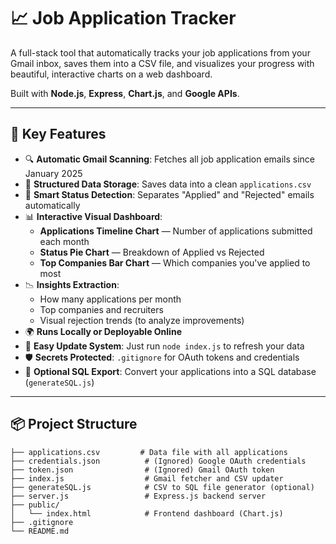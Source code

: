 # 📈 Job Application Tracker

A full-stack tool that automatically tracks your job applications from your Gmail inbox, saves them into a CSV file, and visualizes your progress with beautiful, interactive charts on a web dashboard.

Built with **Node.js**, **Express**, **Chart.js**, and **Google APIs**.

---

## 🚀 Key Features

- 🔍 **Automatic Gmail Scanning**: Fetches all job application emails since January 2025
- 📂 **Structured Data Storage**: Saves data into a clean `applications.csv`
- 🧠 **Smart Status Detection**: Separates "Applied" and "Rejected" emails automatically
- 📊 **Interactive Visual Dashboard**:
  - **Applications Timeline Chart** — Number of applications submitted each month
  - **Status Pie Chart** — Breakdown of Applied vs Rejected
  - **Top Companies Bar Chart** — Which companies you've applied to most
- 📉 **Insights Extraction**:
  - How many applications per month
  - Top companies and recruiters
  - Visual rejection trends (to analyze improvements)
- 🌍 **Runs Locally or Deployable Online**
- 🔄 **Easy Update System**: Just run `node index.js` to refresh your data
- 🛡️ **Secrets Protected**: `.gitignore` for OAuth tokens and credentials
- 🧩 **Optional SQL Export**: Convert your applications into a SQL database (`generateSQL.js`)

---

## 📦 Project Structure

```plaintext
├── applications.csv         # Data file with all applications
├── credentials.json          # (Ignored) Google OAuth credentials
├── token.json                # (Ignored) Gmail OAuth token
├── index.js                  # Gmail fetcher and CSV updater
├── generateSQL.js            # CSV to SQL file generator (optional)
├── server.js                 # Express.js backend server
├── public/
│   └── index.html            # Frontend dashboard (Chart.js)
├── .gitignore
└── README.md
